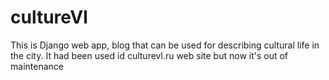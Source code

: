 # cultureVl

This is Django web app, blog that can be used for describing cultural life in the city.
It had been used id culturevl.ru web site but now it's out of maintenance
